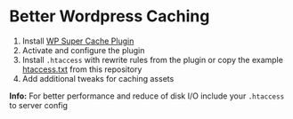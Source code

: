 # Better Wordpress Caching

1. Install [WP Super Cache Plugin](http://wordpress.org/plugins/wp-super-cache/)
2. Activate and configure the plugin
3. Install `.htaccess` with rewrite rules from the plugin or copy the example [htaccess.txt](/htaccess.txt) from this repository
4. Add additional tweaks for caching assets

**Info:** For better performance and reduce of disk I/O include your `.htaccess` to server config